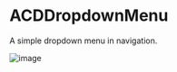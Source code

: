 # ACDDropdownMenu
A simple dropdown menu in navigation.

![image](https://github.com/nolol/ACDDropdownMenu/blob/master/demo.gif)   
